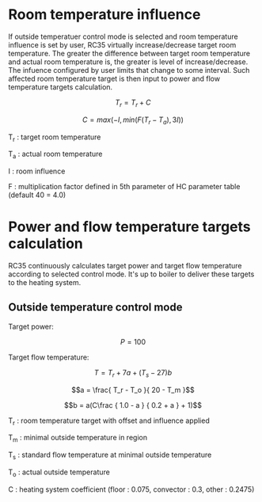 # Room temperature influence
If outside temperatuer control mode is selected and room temperature influence is set by user, RC35 virtually increase/decrease target room temperature. The greater the difference between target room temperature and actual room temperature is, the greater is level of increase/decrease. The infuence configured by user limits that change to some interval. Such affected room temperature target is then input to power and flow temperature targets calculation.

$$T_r = T_r + C$$

$$C = max(-I, min(F(T_r - T_a), 3I))$$

T<sub>r</sub> : target room temperature

T<sub>a</sub> : actual room temperature

I : room influence

F : multiplication factor defined in 5th parameter of HC parameter table (default 40 = 4.0)

# Power and flow temperature targets calculation
RC35 continuously calculates target power and target flow temperature according to selected control mode. It's up to boiler to deliver these targets to the heating system.

## Outside temperature control mode
Target power:

$$P = 100$$

Target flow temperature:

$$T = T_r + 7a + (T_s - 27)b$$

$$a = \frac{ T_r - T_o }{ 20 - T_m }$$

$$b = a(C\frac { 1.0 - a } { 0.2 + a } + 1)$$

T<sub>r</sub> : room temperature target with offset and influence applied

T<sub>m</sub> : minimal outside temperature in region

T<sub>s</sub> : standard flow temperature at minimal outside temperature

T<sub>o</sub> : actual outside temperature

C : heating system coefficient (floor : 0.075, convector : 0.3, other : 0.2475)
